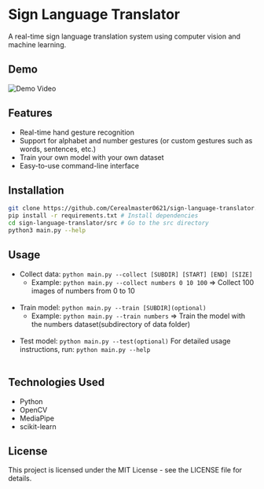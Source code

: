 # Sign Language Translator

A real-time sign language translation system using computer vision and machine learning.

## Demo

![Demo Video](./images/demo.gif)

## Features

- Real-time hand gesture recognition
- Support for alphabet and number gestures (or custom gestures such as words, sentences, etc.)
- Train your own model with your own dataset
- Easy-to-use command-line interface

## Installation

```bash
git clone https://github.com/Cerealmaster0621/sign-language-translator.git # Clone the repository
pip install -r requirements.txt # Install dependencies
cd sign-language-translator/src # Go to the src directory
python3 main.py --help
```

## Usage

- Collect data: `python main.py --collect [SUBDIR] [START] [END] [SIZE]`
  - Example: `python main.py --collect numbers 0 10 100` => Collect 100 images of numbers from 0 to 10<br><br>
- Train model: `python main.py --train [SUBDIR](optional)`
  - Example: `python main.py --train numbers` => Train the model with the numbers dataset(subdirectory of data folder)<br><br>
- Test model: `python main.py --test(optional)`
  For detailed usage instructions, run: `python main.py --help`<br><br>

## Technologies Used

- Python
- OpenCV
- MediaPipe
- scikit-learn

## License

This project is licensed under the MIT License - see the LICENSE file for details.
